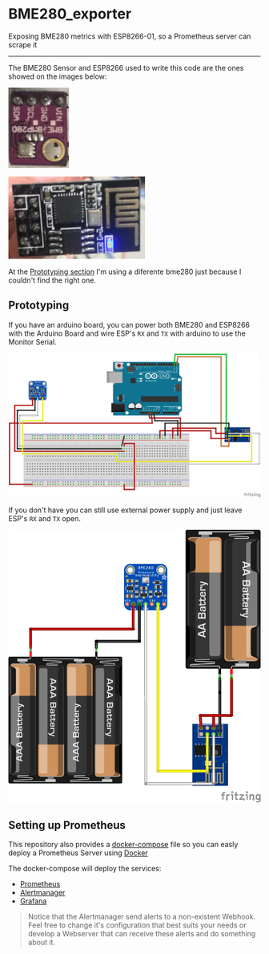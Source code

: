# BME280_exporter
Exposing BME280 metrics with ESP8266-01, so a Prometheus server can scrape it

---
The BME280 Sensor and ESP8266 used to write this code are the ones showed on the images below:

![BME280](images/bme280.png)

![ESP8266](images/esp8266.png) 

At the [Prototyping section](#Prototyping) I'm using a diferente bme280 just because I couldn't find the right one.

## Prototyping

If you have an arduino board, you can power both BME280 and ESP8266 with the Arduino Board and wire ESP's `RX` and `TX` with arduino to use the Monitor Serial.

![ArduinoPrototyping](images/prototype_with_arduino.png)

If you don't have you can still use external power supply and just leave ESP's `RX` and `TX` open.

![Prototyping](images/prototype.png)



## Setting up Prometheus

This repository also provides a [docker-compose](docker-compose.yml) file so you can easly deploy a Prometheus Server using [Docker](https://docs.docker.com/compose/install/)

The docker-compose will deploy the services:

* [Prometheus](http://localhost:9091)
* [Alertmanager](http://localhost:9094)
* [Grafana](http://localhost:3001)

> Notice that the Alertmanager send alerts to a non-existent Webhook. Feel free to change it's configuration that best suits your needs or develop a Webserver that can receive these alerts and do something about it.